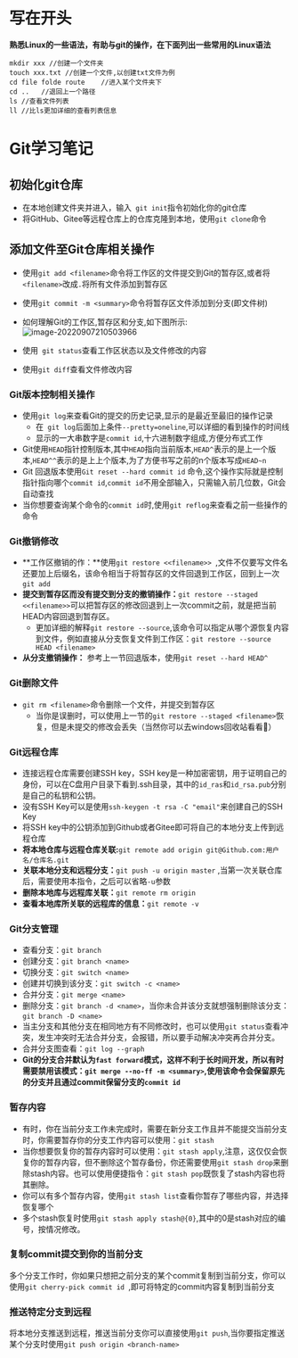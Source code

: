 # 写在开头

**熟悉Linux的一些语法，有助与git的操作，在下面列出一些常用的Linux语法**

```
mkdir xxx //创建一个文件夹
touch xxx.txt //创建一个文件,以创建txt文件为例
cd file folde route    //进入某个文件夹下
cd ..   //退回上一个路径
ls //查看文件列表
ll //比ls更加详细的查看列表信息
```

# Git学习笔记

## 初始化git仓库

- 在本地创建文件夹并进入，输入` git init`指令初始化你的git仓库
- 将GitHub、Gitee等远程仓库上的仓库克隆到本地，使用`git clone`命令

## 添加文件至Git仓库相关操作

- 使用`git add <filename>`命令将工作区的文件提交到Git的暂存区,或者将`<filename>`改成`.`将所有文件添加到暂存区  
- 使用`git commit -m <summary>`命令将暂存区文件添加到分支(即文件树)
- 如何理解Git的工作区,暂存区和分支,如下图所示:![image-20220907210503966](D:\GitHub\StudyNotes\git学习\image-20220907210503966.png)

- 使用` git status`查看工作区状态以及文件修改的内容

- 使用`git diff`查看文件修改内容

### Git版本控制相关操作

- 使用`git log`来查看Git的提交的历史记录,显示的是最近至最旧的操作记录
  - 在` git log`后面加上条件`--pretty=oneline`,可以详细的看到操作的时间线
  - 显示的一大串数字是`commit id`,十六进制数字组成,方便分布式工作
- Git使用`HEAD`指针控制版本,其中`HEAD`指向当前版本,`HEAD^`表示的是上一个版本,`HEAD^^`表示的是上上个版本,为了方便书写之前的n个版本写成`HEAD~n`
- Git 回退版本使用`Git reset --hard commit id` 命令,这个操作实际就是控制指针指向哪个`commit id`,`commit id`不用全部输入，只需输入前几位数，Git会自动查找
- 当你想要查询某个命令的`commit id`时,使用`git reflog`来查看之前一些操作的命令

### Git撤销修改

- **工作区撤销的作：**使用`git restore <<filename>> `,文件不仅要写文件名还要加上后缀名，该命令相当于将暂存区的文件回退到工作区，回到上一次`git add`
- **提交到暂存区而没有提交到分支的撤销操作：**`git restore --staged <<filename>>`可以把暂存区的修改回退到上一次commit之前，就是把当前HEAD内容回退到暂存区。
  - 更加详细的解释`git restore --source`,该命令可以指定从哪个源恢复内容到文件，例如直接从分支恢复文件到工作区：`git restore --source HEAD <filename>`
- **从分支撤销操作：** 参考上一节回退版本，使用`git reset --hard HEAD^`

### Git删除文件

- `git rm <filename>`命令删除一个文件，并提交到暂存区
  - 当你是误删时，可以使用上一节的`git restore --staged <filename>`恢复，但是未提交的修改会丢失（当然你可以去windows回收站看看🐶）

### Git远程仓库

- 连接远程仓库需要创建SSH key，SSH key是一种加密密钥，用于证明自己的身份，可以在C盘用户目录下看到.ssh目录，其中的`id_ras`和`id_rsa.pub`分别是自己的私钥和公钥。
- 没有SSH Key可以是使用`ssh-keygen -t rsa -C "email"`来创建自己的SSH Key
- 将SSH key中的公钥添加到Github或者Gitee即可将自己的本地分支上传到远程仓库
- **将本地仓库与远程仓库关联:**`git remote add origin git@Github.com:用户名/仓库名.git`
- **关联本地分支和远程分支：**`git push -u origin master` ,当第一次关联仓库后，需要使用本指令，之后可以省略`-u`参数
- **删除本地库与远程库关联：**`git remote rm origin`
- **查看本地库所关联的远程库的信息：**`git remote -v`

### Git分支管理

- 查看分支：`git branch`
- 创建分支：`git branch <name>`
- 切换分支：`git switch <name>`
- 创建并切换到该分支：`git switch -c <name>`
- 合并分支：`git merge <name>`
- 删除分支：`git branch -d <name>`，当你未合并该分支就想强制删除该分支：`git branch -D <name>`
- 当主分支和其他分支在相同地方有不同修改时，也可以使用`git status`查看冲突，发生冲突时无法合并分支，会报错，所以要手动解决冲突再合并分支。
- 合并分支图查看：`git log --graph`
- **Git的分支合并默认为`fast forward`模式，这样不利于长时间开发，所以有时需要禁用该模式：`git merge --no-ff -m <summary>`,使用该命令会保留原先的分支并且通过commit保留分支的`commit id`**

### 暂存内容

- 有时，你在当前分支工作未完成时，需要在新分支工作且并不能提交当前分支时，你需要暂存你的分支工作内容可以使用：`git stash`
- 当你想要恢复你的暂存内容时可以使用：`git stash apply`,注意，这仅仅会恢复你的暂存内容，但不删除这个暂存备份，你还需要使用`git stash drop`来删除stash内容。也可以使用便捷指令：`git stash pop`既恢复了stash内容也将其删除。
- 你可以有多个暂存内容，使用`git stash list`查看你暂存了哪些内容，并选择恢复哪个
- 多个stash恢复时使用`git stash apply stash@{0}`,其中的0是stash对应的编号，按情况修改。

### 复制commit提交到你的当前分支

多个分支工作时，你如果只想把之前分支的某个commit复制到当前分支，你可以使用`git cherry-pick commit id `,即可将特定的commit内容复制到当前分支

### 推送特定分支到远程

将本地分支推送到远程，推送当前分支你可以直接使用`git push`,当你要指定推送某个分支时使用`git push origin <branch-name>`








